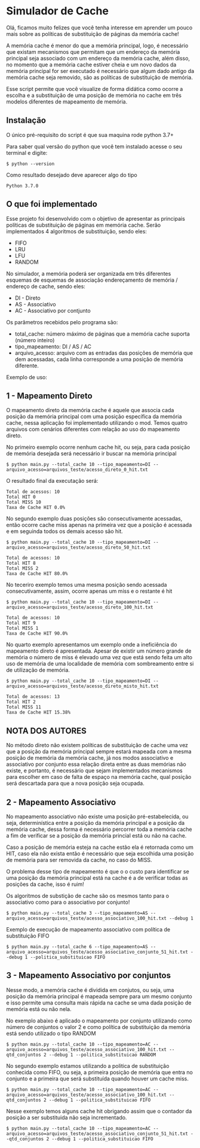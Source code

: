 # Simulador de Cache

Olá, ficamos muito felizes que você tenha interesse em aprender um pouco mais sobre as políticas de substituição de páginas da memória cache!

A memória cache é menor do que a memória principal, logo, é necessário que existam mecanismos que permitam que um endereço da memória principal seja associado com um endereço da memória cache, além disso, no momento que a memória cache estiver cheia e um novo dados da memória principal for ser executado é necessário que algum dado antigo da memória cache seja removido, são as políticas de substituição de memória.

Esse script permite que você visualize de forma didática como ocorre a escolha e a substituição de uma posição de memória no cache em três modelos diferentes de mapeamento de memória.

Instalação
--

O único pré-requisito do script é que sua maquina rode python 3.7+

Para saber qual versão do python que você tem instalado acesse o seu terminal e digite:

```
$ python --version
```

Como resultado desejado deve aparecer algo do tipo

```
Python 3.7.0
```

O que foi implementado
--

Esse projeto foi desenvolvido com o objetivo de apresentar as principais políticas de substituição de páginas em memória cache. Serão implementados 4 algoritmos de substituição, sendo eles:

* FIFO
* LRU
* LFU
* RANDOM

No simulador, a memória poderá ser organizada em três diferentes esquemas de esquemas de associação endereçamento de memória / endereço de cache, sendo eles:

* DI - Direto
* AS - Associativo
* AC - Associativo por contjunto

Os parâmetros recebidos pelo programa são:

* total_cache: número máximo de páginas que a memória cache suporta (número inteiro)
* tipo_mapeamento: DI / AS / AC
* arquivo_acesso: arquivo com as entradas das posições de memória que dem acessadas, cada linha corresponde a uma posição de memória diferente.

Exemplo de uso:

1 - Mapeamento Direto
--

O mapeamento direto da memória cache é aquele que associa cada posição da memória principal com uma posição específica da memória cache, nessa aplicação foi implementado utilizando o mod. Temos quatro arquivos com cenários diferentes com relação ao uso do mapeamento direto.

No primeiro exemplo ocorre nenhum cache hit, ou seja, para cada posição de memória desejada será necessário ir buscar na memória principal

```
$ python main.py --total_cache 10 --tipo_mapeamento=DI --arquivo_acesso=arquivos_teste/acesso_direto_0_hit.txt
```

O resultado final da executação será:

```
Total de acessos: 10
Total HIT 0
Total MISS 10
Taxa de Cache HIT 0.0%
```

No segundo exemplo duas posições são consecutivamente acessadas, então ocorre cache miss apenas na primeira vez que a posição é acessada e em seguinda todos os demais acesso são hit.

```
$ python main.py --total_cache 10 --tipo_mapeamento=DI --arquivo_acesso=arquivos_teste/acesso_direto_50_hit.txt
```

```
Total de acessos: 10
Total HIT 8
Total MISS 2
Taxa de Cache HIT 80.0%
```

No teceriro exemplo temos uma mesma posição sendo acessada consecutivamente, assim, ocorre apenas um miss e o restante é hit

```
$ python main.py --total_cache 10 --tipo_mapeamento=DI --arquivo_acesso=arquivos_teste/acesso_direto_100_hit.txt
```

```
Total de acessos: 10
Total HIT 9
Total MISS 1
Taxa de Cache HIT 90.0%
```

No quarto exemplo apresentamos um exemplo onde a ineficiência do mapeamento direto é apresentada. Apesar de existir um número grande de memória o número de miss é elevado uma vez que está sendo feita um alto uso de memória de uma localidade de memória com sombreamento entre si de utilização de memória.

```
$ python main.py --total_cache 10 --tipo_mapeamento=DI --arquivo_acesso=arquivos_teste/acesso_direto_misto_hit.txt
```


```
Total de acessos: 13
Total HIT 2
Total MISS 11
Taxa de Cache HIT 15.38%
```

NOTA DOS AUTORES
--

No método direto não existem políticas de substituição de cache uma vez que a posição da memória principal sempre estará mapeada com a mesma posição de memória da memória cache, já nos modos associativo e associativo por conjunto essa relação direta entre as duas memórias não existe, e portanto, é necessário que sejam implementados mecanismos para escolher em caso de falta de espaço na memória cache, qual posição será descartada para que a nova posição seja ocupada.

2 - Mapeamento Associativo
--

No mapeamento associativo não existe uma posição pré-estabelecida, ou seja, determinística entre a posição da memória principal e a posição da memória cache, dessa forma é necessário percorrer toda a memória cache a fim de verificar se a posição da memória princial está ou não na cache.

Caso a posição de memória esteja na cache estão ela é retornada como um HIT, caso ela não exista então é necessário que seja escolhida uma posição de memória para ser removida da cache, no caso do MISS.

O problema desse tipo de mapeamento é que o o custo para identificar se uma posição da memória principal está na cache é a de verificar todas as posições da cache, isso é ruim!

Os algoritmos de substição de cache são os mesmos tanto para o associativo como para o associativo por conjunto!

```
$ python main.py --total_cache 3 --tipo_mapeamento=AS --arquivo_acesso=arquivos_teste/acesso_associativo_100_hit.txt --debug 1
```

Exemplo de execução de mapeamento associativo com política de substituição FIFO

```
$ python main.py --total_cache 6 --tipo_mapeamento=AS --arquivo_acesso=arquivos_teste/acesso_associativo_conjunto_51_hit.txt --debug 1 --politica_substituicao FIFO
```

3 - Mapeamento Associativo por conjuntos
--

Nesse modo, a memória cache é dividida em conjutos, ou seja, uma posição da memória principal é mapeada sempre para um mesmo conjunto e isso permite uma consulta mais rápida na cache se uma dada posição de memória está ou não nela.

No exemplo abaixo é aplicado o mapeamento por conjunto utilizando como número de conjuntos o valor 2 e como política de substituição da memória está sendo utilizado o tipo RANDOM

```
$ python main.py --total_cache 10 --tipo_mapeamento=AC --arquivo_acesso=arquivos_teste/acesso_associativo_100_hit.txt --qtd_conjuntos 2 --debug 1 --politica_substituicao RANDOM
```

No segundo exemplo estamos utilizando a politica de substituição conhecida como FIFO, ou seja, a primeira posição de memória que entra no conjunto e a primeira que será substituída quando houver um cache miss.


```
$ python main.py --total_cache 10 --tipo_mapeamento=AC --arquivo_acesso=arquivos_teste/acesso_associativo_100_hit.txt --qtd_conjuntos 2 --debug 1 --politica_substituicao FIFO
```

Nesse exemplo temos alguns cache hit obrigando assim que o contador da posição a ser substituida não seja incrementado.

```
$ python main.py --total_cache 10 --tipo_mapeamento=AC --arquivo_acesso=arquivos_teste/acesso_associativo_conjunto_51_hit.txt --qtd_conjuntos 2 --debug 1 --politica_substituicao FIFO
```

